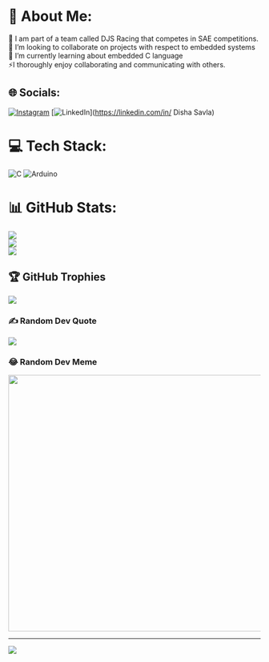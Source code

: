 # 💫 About Me:
🔭 I am part of a team called DJS Racing that competes in SAE competitions.<br>👯 I’m looking to collaborate on projects with respect to embedded systems <br>🌱 I’m currently learning about embedded C language <br>⚡I thoroughly enjoy collaborating and communicating with others. 


## 🌐 Socials:
[![Instagram](https://img.shields.io/badge/Instagram-%23E4405F.svg?logo=Instagram&logoColor=white)](https://instagram.com/dishasavla_) [![LinkedIn](https://img.shields.io/badge/LinkedIn-%230077B5.svg?logo=linkedin&logoColor=white)](https://linkedin.com/in/     Disha Savla) 

# 💻 Tech Stack:
![C](https://img.shields.io/badge/c-%2300599C.svg?style=for-the-badge&logo=c&logoColor=white) ![Arduino](https://img.shields.io/badge/-Arduino-00979D?style=for-the-badge&logo=Arduino&logoColor=white)
# 📊 GitHub Stats:
![](https://github-readme-stats.vercel.app/api?username=Dishasavlaa&theme=radical&hide_border=true&include_all_commits=true&count_private=true)<br/>
![](https://github-readme-streak-stats.herokuapp.com/?user=Dishasavlaa&theme=radical&hide_border=true)<br/>
![](https://github-readme-stats.vercel.app/api/top-langs/?username=Dishasavlaa&theme=radical&hide_border=true&include_all_commits=true&count_private=true&layout=compact)

## 🏆 GitHub Trophies
![](https://github-profile-trophy.vercel.app/?username=Dishasavlaa&theme=discord&no-frame=false&no-bg=true&margin-w=4)

### ✍️ Random Dev Quote
![](https://quotes-github-readme.vercel.app/api?type=horizontal&theme=radical)

### 😂 Random Dev Meme
<img src="https://rm.up.railway.app/" width="512px"/>

---
[![](https://visitcount.itsvg.in/api?id=Dishasavlaa&icon=3&color=5)](https://visitcount.itsvg.in)

<!-- Proudly created with GPRM ( https://gprm.itsvg.in ) -->

